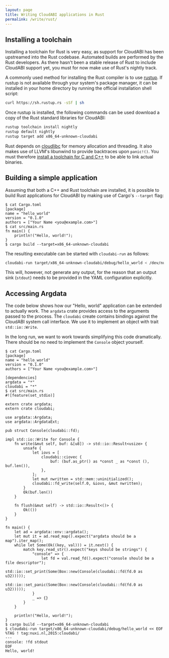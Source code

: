 ```yaml
---
layout: page
title: Writing CloudABI applications in Rust
permalink: /write/rust/
---
```


## Installing a toolchain

Installing a toolchain for Rust is very easy, as support for CloudABI
has been upstreamed into the Rust codebase. Automated builds are
performed by the Rust developers. As there hasn't been a stable release
of Rust to include CloudABI support yet, you must for now make use of
Rust's nightly track.

A commonly used method for installing the Rust compiler is to use
[rustup](https://www.rustup.rs/). If rustup is not available through
your system's package manager, it can be installed in your home
directory by running the official installation shell script:

```sh
curl https://sh.rustup.rs -sSf | sh
```

Once rustup is installed, the following commands can be used download a
copy of the Rust standard libraries for CloudABI:

```sh
rustup toolchain install nightly
rustup default nightly
rustup target add x86_64-unknown-cloudabi
```

Rust depends on [cloudlibc](https://github.com/NuxiNL/cloudlibc) for
memory allocation and threading. It also makes use of LLVM's libunwind
to provide backtraces upon `panic!()`. You must therefore
[install a toolchain for C and C++](../c/) to be able to link actual
binaries.

## Building a simple application

Assuming that both a C++ and Rust toolchain are installed, it is
possible to build Rust applications for CloudABI by making use of
Cargo's `--target` flag:

```
$ cat Cargo.toml
[package]
name = "hello_world"
version = "0.1.0"
authors = ["Your Name <you@example.com>"]
$ cat src/main.rs
fn main() {
    println!("Hello, world!");
}
$ cargo build --target=x86_64-unknown-cloudabi
```

The resulting executable can be started with `cloudabi-run` as follows:

```sh
cloudabi-run target/x86_64-unknown-cloudabi/debug/hello_world < /dev/null
```

This will, however, not generate any output, for the reason that an
output sink (`stdout`) needs to be provided in the YAML configuration
explicitly.

## Accessing Argdata

The code below shows how our "Hello, world" application can be extended
to actually work. The `argdata` crate provides access to the arguments
passed to the process. The `cloudabi` create contains bindings against
the CloudABI system call interface. We use it to implement an object
with trait `std::io::Write`.

In the long run, we want to work towards simplifying this code
dramatically. There should be no need to implement the `Console` object
yourself.

```
$ cat Cargo.toml
[package]
name = "hello_world"
version = "0.1.0"
authors = ["Your Name <you@example.com>"]

[dependencies]
argdata = "*"
cloudabi = "*"
$ cat src/main.rs
#![feature(set_stdio)]

extern crate argdata;
extern crate cloudabi;

use argdata::Argdata;
use argdata::ArgdataExt;

pub struct Console(cloudabi::fd);

impl std::io::Write for Console {
    fn write(&mut self, buf: &[u8]) -> std::io::Result<usize> {
        unsafe {
            let iovs = [
                cloudabi::ciovec {
                    buf: (buf.as_ptr() as *const _ as *const (), buf.len()),
                },
            ];
            let mut nwritten = std::mem::uninitialized();
            cloudabi::fd_write(self.0, &iovs, &mut nwritten);
        }
        Ok(buf.len())
    }

    fn flush(&mut self) -> std::io::Result<()> {
        Ok(())
    }
}

fn main() {
    let ad = argdata::env::argdata();
    let mut it = ad.read_map().expect("argdata should be a map").iter_map();
    while let Some(Ok((key, val))) = it.next() {
        match key.read_str().expect("keys should be strings") {
            "console" => {
                let fd = val.read_fd().expect("console should be a file descriptor");
                std::io::set_print(Some(Box::new(Console(cloudabi::fd(fd.0 as u32)))));
                std::io::set_panic(Some(Box::new(Console(cloudabi::fd(fd.0 as u32)))));
            }
            _ => {}
        }
    }

    println!("Hello, world!");
}
$ cargo build --target=x86_64-unknown-cloudabi
$ cloudabi-run target/x86_64-unknown-cloudabi/debug/hello_world << EOF
%TAG ! tag:nuxi.nl,2015:cloudabi/
---
console: !fd stdout
EOF
Hello, world!
```
